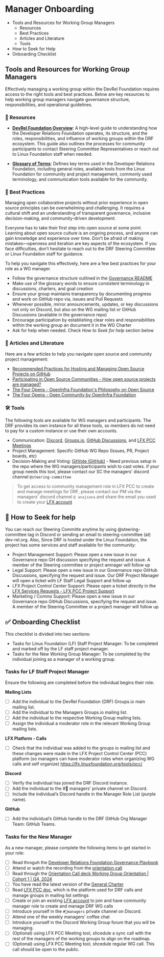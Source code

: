 # Manager Onboarding

- Tools and Resources for Working Group Managers
    - Resources
    - Best Practices
    - Articles and Literature
    - Tools
- How to Seek for Help
- Onboarding Checklist
  
## Tools and Resources for Working Group Managers

Effectively managing a working group within the DevRel Foundation requires access to the right tools and best practices. Below are key resources to help working group managers navigate governance structure, responsibilities, and operational guidelines.

### 📘 Resources

- **[DevRel Foundation Overview](https://github.com/DevRel-Foundation/governance/blob/main/README.md)**: A high-level guide to understanding how the Developer Relations Foundation operates, its structure, and the roles, responsibilities, and influence of working groups within the DRF ecosystem. This guide also outlines the processes for community participants to contact Steering Committee Representatives or reach out to Linux Foundation staff when needed.
  
- **[Glossary of Terms](https://github.com/DevRel-Foundation/governance/tree/main/glossary)**: Defines key terms used in the Developer Relations Foundation, including general roles, available tools from the Linux Foundation for community and project management, commonly used terminology, and communication tools available for the community.

### 📑 Best Practices

Managing open collaborative projects without prior experience in open source principles can be overwhelming and challenging. It requires a cultural shift and an understanding of transparent governance, inclusive decision-making, and community-driven development.

Everyone has to take their first step into open source at some point. Learning about open source culture is an ongoing process, and anyone can gain knowledge and experience over time. Don’t be afraid of making mistakes—openness and iteration are key aspects of the ecosystem. If you face difficulties, don’t hesitate to reach out to the DRF Steering Committee or Linux Foundation staff for guidance.

To help you navigate this effectively, here are a few best practices for your role as a WG manager.

- Follow the governance structure outlined in the [Governance README](https://github.com/DevRel-Foundation/governance/blob/main/README.md)
- Make use of the glossary words to ensure consistent terminology in discussions, charters, and goal creation
- Ensure your group maintains transparency by documenting progress and work on GitHub repo via, issues and Pull Requests
- Whenever possible, mirror announcements, updates, or key discussions not only on Discord, but also on the WG mailing list or GitHub Discussions (available in the governance repo)
- Encourage participation by establishing clear roles and responsibilities within the working group an document it in the WG Charter
- Ask for help when needed. Check *How to Seek for help* section below 

### 📑 Articles and Literature

Here are a few articles to help you navigate open source and community project management:

- [Recommended Practices for Hosting and Managing Open Source Projects on GitHub](https://www.linuxfoundation.org/research/hosting-os-projects-on-github)
- [Participating in Open Source Communities - How open source projects are managed?](https://www.linuxfoundation.org/resources/open-source-guides/participating-in-open-source-communities?hsLang=en)
- [The Four Opens - OpenInfra Foundation's Philosophy on Open Source](https://openinfra.org/four-opens/)
- [The Four Opens - Open Community by OpenInfra Foundation](https://opendev.org/openinfra/four-opens/src/branch/master/doc/source/opencommunity.rst)


### 🛠 Tools

The following tools are available for WG managers and participants. The DRF provides its own instance for all these tools, so members do not need to pay for a custom instance or use their own accounts.

- Communication: [Discord](https://discord.gg/zTGT8TCa), [Groups.io](https://lists.dev-rel.org/g/main), [GitHub Discussions](https://github.com/DevRel-Foundation/governance/discussions), and [LFX PCC Meetings](https://docs.linuxfoundation.org/lfx/project-control-center)
- Project Management: Specific GitHub WG Repo (Issues, PR, Project boards, etc)
- Decision-Making and Voting: [GitVote (GitHub)](https://github.com/cncf/gitvote) - Need previous setup in the repo where the WG managers/participants wish to cast votes. if your group needs this tool, please contact our SC the managers' discord channel `@steering-committee`


> To get access to community management role in LFX PCC to create and manage meetings for DRF, please contact our PM via the managers' discord channel `@ anajsana` and share the email you used to create your [LFX account](https://sso.linuxfoundation.org/login/)

## 🙋 How to Seek for help

You can reach our Steering Committe anytime by using @steering-committee tag in Discord or sending an email to steering-committee (at) dev-rel.org. Also, Since DRF is hosted under the Linux Foundation, the project has some services and staff available for the community:

- Project Management Support: Please open a new issue in our Governance repo GH discussion specifying the request and issue. A member of the Steering committee or project amnager will follow up 
- Legal Support: Please open a new issue in our Governance repo GitHub Discussions, specifying the request and issue. Our DRF Project Manager will open a ticket with LF Staff Legal Support and follow up
- LFX Project Control Center Support: Please open a ticket directly in the [LFX Services Requests - LFX PCC Project Support](https://jira.linuxfoundation.org/plugins/servlet/desk/portal/4?requestGroup=105)
- Marketing / Comms Support: Please open a new issue in our Governance repo GitHub Discussions, specifying the request and issue. A member of the Steering Committee or a project manager will follow up


## ✅ Onboarding Checklist
This checklist is divided into two sections:

- Tasks for Linux Foundation (LF) Staff Project Manager: To be completed and marked off by the LF staff project manager.
- Tasks for the New Working Group Manager: To be completed by the individual joining as a manager of a working group.

### Tasks for LF Staff Project Manager

Ensure the following are completed before the individual begins their role:

**Mailing Lists**
- [ ] Add the individual to the DevRel Foundation (DRF) Groups.io main mailing list.
- [ ] Add the individual to the Managers Groups.io mailing list.
- [ ] Add the individual to the respective Working Group mailing lists.
- [ ] Assign the individual a moderator role in the relevant Working Group mailing lists.

**LFX Platform - Calls**
- [ ] Check that the individual was added to the groups io mailing list and these changes were made in the LFX Project Control Center (PCC) platform (so managers can have moderator roles when organizing WG calls and self organize) https://lfx.linuxfoundation.org/tools/pcc/ 

**Discord**
- [ ] Verify the individual has joined the DRF Discord instance.
- [ ] Add the individual to the #🐝 managers' private channel on Discord.
- [ ] Include the individual’s Discord handle in the Manager Role List (purple name).
  
**GitHub**  
- [ ] Add the individual’s GitHub handle to the DRF GitHub Org Manager Team: GitHub Teams.

### Tasks for the New Manager
As a new manager, please complete the following items to get started in your role:

- [ ] Read throguh the [Developer Relations Foundation Governance Playbook](https://github.com/DevRel-Foundation/governance/blob/main/README.md)
- [ ] Attend or watch the recording from the [orientation call](https://zoom.us/rec/play/a_rsO_e0NpfEP0ljSW9gi6gfG0ssW8P1JT-_SNIhJ88iBi97VvtXaT86HlwnVbFcONt_qbur5ICiBz8s.DLJM9X-dSVdcppHf?canPlayFromShare=true&from=share_recording_detail&continueMode=true&componentName=rec-play&originRequestUrl=https%3A%2F%2Fzoom.us%2Frec%2Fshare%2F3BoikSXrmTvveSGTjcCQ6L3TtPS_ii-C6tY6_Uie6ClNdRCG0x1i6-_KN19GSmnx.MMNKIO-aFmtINy24)
- [ ] Read through the [Orientation Call deck Working Group Orientation | Cohort 1 | Q4, 2024](https://docs.google.com/presentation/d/1GhnooJji8IZnqIPAZQwmd5lkIRaY_gEYjOWo-TLEPaU/edit?usp=sharing)
- [ ] You have read the latest version of the [General Charter](https://github.com/DevRel-Foundation/governance/blob/main/Technical_Charter_v1.0.adoc)
- [ ] Read [LFX PCC doc](https://docs.linuxfoundation.org/lfx/project-control-center), which is the platform used for DRF calls and manage groups in mailing list settings
- [ ] Create or join an existing [LFX account](https://sso.linuxfoundation.org/login/) to join and have community manager role to create and manage DRF WG calls
- [ ] Introduce yourself in the `#🐝managers` private channel on Discord.
- [ ] Attend one of the weekly managers' coffee chat
- [ ] Introduce yourself in the Discord Working Group forum that you will be managing.
- [ ] (Optional) using LFX PCC Meeting tool, shcedule a sync call with the rest of the managers of the working groups to align on the roadmap.
- [ ] (Optional) using LFX PCC Meeting tool, shcedule regular WG call. This call should be open to the public.
